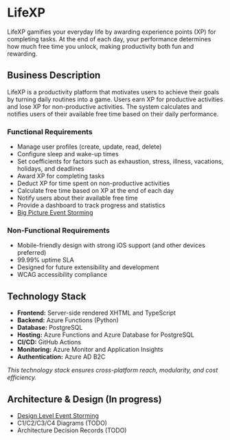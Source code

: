 # LifeXP

LifeXP gamifies your everyday life by awarding experience points (XP) for completing tasks. At the end of each day, 
your performance determines how much free time you unlock, making productivity both fun and rewarding.

## Business Description

LifeXP is a productivity platform that motivates users to achieve their goals by turning daily routines into a game. 
Users earn XP for productive activities and lose XP for non-productive activities. The system calculates and notifies 
users of their available free time based on their daily performance.

### Functional Requirements
- Manage user profiles (create, update, read, delete)
- Configure sleep and wake-up times
- Set coefficients for factors such as exhaustion, stress, illness, vacations, holidays, and deadlines
- Award XP for completing tasks
- Deduct XP for time spent on non-productive activities
- Calculate free time based on XP at the end of each day
- Notify users about their available free time
- Provide a dashboard to track progress and statistics
- [Big Picture Event Storming](docs/diagrams/big-picture-event-storming.png)

### Non-Functional Requirements
- Mobile-friendly design with strong iOS support (and other devices preferred)
- 99.99% uptime SLA
- Designed for future extensibility and development
- WCAG accessibility compliance

## Technology Stack
- **Frontend:** Server-side rendered XHTML and TypeScript
- **Backend:** Azure Functions (Python)
- **Database:** PostgreSQL
- **Hosting:** Azure Functions and Azure Database for PostgreSQL
- **CI/CD:** GitHub Actions
- **Monitoring:** Azure Monitor and Application Insights
- **Authentication:** Azure AD B2C

*This technology stack ensures cross-platform reach, modularity, and cost efficiency.*

## Architecture & Design (In progress)
- [Design Level Event Storming](docs/diagrams/design-level-event-storming.png)
- C1/C2/C3/C4 Diagrams (TODO)
- Architecture Decision Records (TODO)